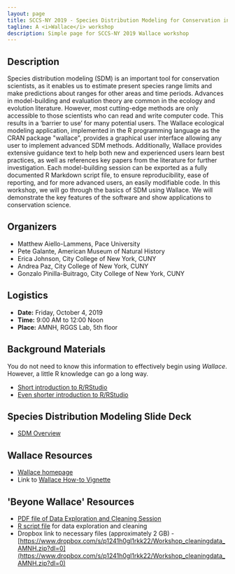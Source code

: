 ```yaml
---
layout: page
title: SCCS-NY 2019 - Species Distribution Modeling for Conservation in R and Wallace
tagline: A <i>Wallace</i> workshop
description: Simple page for SCCS-NY 2019 Wallace workshop
---
```


<link rel="shortcut icon" type="image/x-icon" href="favicon.ico">

## Description

Species distribution modeling (SDM) is an important tool for conservation scientists, as it enables us to estimate present species range limits and make predictions about ranges for other areas and time periods. Advances in model-building and evaluation theory are common in the ecology and evolution literature. However, most cutting-edge methods are only accessible to those scientists who can read and write computer code. This results in a ‘barrier to use’ for many potential users. The Wallace ecological modeling application, implemented in the R programming language as the CRAN package "wallace", provides a graphical user interface allowing any user to implement advanced SDM methods. Additionally, Wallace provides extensive guidance text to help both new and experienced users learn best practices, as well as references key papers from the literature for further investigation. Each model-building session can be exported as a fully documented R Markdown script file, to ensure reproducibility, ease of reporting, and for more advanced users, an easily modifiable code. In this workshop, we will go through the basics of SDM using Wallace. We will demonstrate the key features of the software and show applications to conservation science.

## Organizers

* Matthew Aiello-Lammens, Pace University
* Pete Galante, American Museum of Natural History
* Erica Johnson, City College of New York, CUNY
* Andrea Paz, City College of New York, CUNY
* Gonzalo Pinilla-Buitrago, City College of New York, CUNY


## Logistics

* **Date:** Friday, October 4, 2019
* **Time:** 9:00 AM to 12:00 Noon 
* **Place:** AMNH, RGGS Lab, 5th floor 

## Background Materials

You do not need to know this information to effectively begin using *Wallace*. However, a little R knowledge can go a long way.

* [Short introduction to R/RStudio](https://mlammens.github.io/SCCS-R-Wallace/docs/Intro-to-RStudio.html)
* [Even shorter introduction to R/RStudio](https://mlammens.github.io/SCCS-R-Wallace/docs/Crash-Course-R.html)

## Species Distribution Modeling Slide Deck

* [SDM Overview](https://mlammens.github.io/SCCS-R-Wallace/docs/SDM-Overview.pptx)

## Wallace Resources

* [Wallace homepage](https://wallaceecomod.github.io)
* Link to [Wallace How-to Vignette](https://wallaceecomod.github.io/vignettes/wallace_vignette.html)

## 'Beyone Wallace' Resources

* [PDF file of Data Exploration and Cleaning Session](https://mlammens.github.io/SCCS-R-Wallace/docs/Workshop_cleaningdata_AMNH/ppt_AMNH_workshop.pdf)
* [R script file](https://mlammens.github.io/SCCS-R-Wallace/docs/Workshop_cleaningdata_AMNH/workshop_AMNH.R) for data exploration and cleaning 
* Dropbox link to necessary files (approximately 2 GB) - [https://www.dropbox.com/s/p1241h0gl1rkk22/Workshop_cleaningdata_AMNH.zip?dl=0](https://www.dropbox.com/s/p1241h0gl1rkk22/Workshop_cleaningdata_AMNH.zip?dl=0)